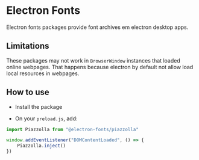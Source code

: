 # Electron Fonts

Electron fonts packages provide font archives em electron desktop apps.

## Limitations

These packages may not work in `BrowserWindow` instances that loaded online webpages. That happens because electron by default not allow load local resources in webpages.

## How to use

* Install the package

* On your `preload.js`, add:

```ts
import Piazzolla from "@electron-fonts/piazzolla"

window.addEventListener("DOMContentLoaded", () => {
    Piazzolla.inject()
})
```